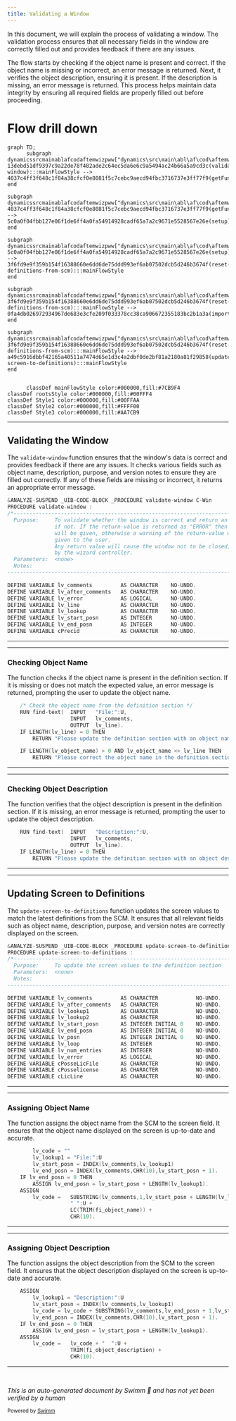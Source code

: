 ```yaml
---
title: Validating a Window
---
```

In this document, we will explain the process of validating a window. The validation process ensures that all necessary fields in the window are correctly filled out and provides feedback if there are any issues.

The flow starts by checking if the object name is present and correct. If the object name is missing or incorrect, an error message is returned. Next, it verifies the object description, ensuring it is present. If the description is missing, an error message is returned. This process helps maintain data integrity by ensuring all required fields are properly filled out before proceeding.

# Flow drill down

```mermaid
graph TD;
      subgraph dynamicssrcmainablafcodaftemwizpww["dynamics\src\main\abl\af\cod\aftemwizpw.w"]
13debd51df9397c9a22de78f482ade2c64ec5da6e6c9a5494ac24b66a5a9cd3c(validate-window):::mainFlowStyle --> 4037c4ff3f648c1f84a38cfcf0e8081f5c7cebc9aecd94fbc3716737e3ff77f9(getFuncLibHandle):::mainFlowStyle
end

subgraph dynamicssrcmainablafcodaftemwizpww["dynamics\src\main\abl\af\cod\aftemwizpw.w"]
4037c4ff3f648c1f84a38cfcf0e8081f5c7cebc9aecd94fbc3716737e3ff77f9(getFuncLibHandle):::mainFlowStyle --> 5c0a0f04fbb127e06f1de6ff4a0fa54914928cadf65a7a2c9671e5528567e26e(setup):::mainFlowStyle
end

subgraph dynamicssrcmainablafcodaftemwizpww["dynamics\src\main\abl\af\cod\aftemwizpw.w"]
5c0a0f04fbb127e06f1de6ff4a0fa54914928cadf65a7a2c9671e5528567e26e(setup):::mainFlowStyle --> 3f6fd9e9f359b154f16388660e6dd6de75ddd993ef6ab07502dcb5d246b3674f(reset-definitions-from-scm):::mainFlowStyle
end

subgraph dynamicssrcmainablafcodaftemwizpww["dynamics\src\main\abl\af\cod\aftemwizpw.w"]
3f6fd9e9f359b154f16388660e6dd6de75ddd993ef6ab07502dcb5d246b3674f(reset-definitions-from-scm):::mainFlowStyle --> 0fa4db026972934967de683e3cfe209f033378cc38ca906672355183bc2b1a3a(importScmHistory)
end

subgraph dynamicssrcmainablafcodaftemwizpww["dynamics\src\main\abl\af\cod\aftemwizpw.w"]
3f6fd9e9f359b154f16388660e6dd6de75ddd993ef6ab07502dcb5d246b3674f(reset-definitions-from-scm):::mainFlowStyle --> a49c5916dbbf42165a40511a7474d65e1d3c4a2dbf0de2bf81a2180a81f29858(update-screen-to-definitions):::mainFlowStyle
end


      classDef mainFlowStyle color:#000000,fill:#7CB9F4
classDef rootsStyle color:#000000,fill:#00FFF4
classDef Style1 color:#000000,fill:#00FFAA
classDef Style2 color:#000000,fill:#FFFF00
classDef Style3 color:#000000,fill:#AA7CB9
```

<SwmSnippet path="/dynamics/src/main/abl/af/cod/aftemwizpw.w" line="1604">

---

## Validating the Window

The <SwmToken path="dynamics/src/main/abl/af/cod/aftemwizpw.w" pos="1604:13:15" line-data="&amp;ANALYZE-SUSPEND _UIB-CODE-BLOCK _PROCEDURE validate-window C-Win ">`validate-window`</SwmToken> function ensures that the window's data is correct and provides feedback if there are any issues. It checks various fields such as object name, description, purpose, and version notes to ensure they are filled out correctly. If any of these fields are missing or incorrect, it returns an appropriate error message.

```c
&ANALYZE-SUSPEND _UIB-CODE-BLOCK _PROCEDURE validate-window C-Win 
PROCEDURE validate-window :
/*------------------------------------------------------------------------------
  Purpose:     To validate whether the window is correct and return an error
               if not. If the return-value is returned as "ERROR" then no warning
               will be given, otherwise a warning of the return-value will be
               given to the user. 
               Any return value will cause the window not to be closed, as controlled
               by the wizard controller.
  Parameters:  <none>
  Notes:       
------------------------------------------------------------------------------*/

DEFINE VARIABLE lv_comments         AS CHARACTER    NO-UNDO.
DEFINE VARIABLE lv_after_comments   AS CHARACTER    NO-UNDO.
DEFINE VARIABLE lv_error            AS LOGICAL      NO-UNDO.
DEFINE VARIABLE lv_line             AS CHARACTER    NO-UNDO.
DEFINE VARIABLE lv_lookup           AS CHARACTER    NO-UNDO.
DEFINE VARIABLE lv_start_posn       AS INTEGER      NO-UNDO.
DEFINE VARIABLE lv_end_posn         AS INTEGER      NO-UNDO.
DEFINE VARIABLE cPrecid             AS CHARACTER    NO-UNDO.
```

---

</SwmSnippet>

<SwmSnippet path="/dynamics/src/main/abl/af/cod/aftemwizpw.w" line="1685">

---

### Checking Object Name

The function checks if the object name is present in the definition section. If it is missing or does not match the expected value, an error message is returned, prompting the user to update the object name.

```c
    /* Check the object name from the definition section */
    RUN find-text(  INPUT   "File:":U,
                    INPUT   lv_comments,
                    OUTPUT  lv_line).
    IF LENGTH(lv_line) = 0 THEN 
        RETURN "Please update the definition section with an object name".

    IF LENGTH(lv_object_name) > 0 AND lv_object_name <> lv_line THEN
        RETURN "Please correct the object name in the definition section". 
```

---

</SwmSnippet>

<SwmSnippet path="/dynamics/src/main/abl/af/cod/aftemwizpw.w" line="1697">

---

### Checking Object Description

The function verifies that the object description is present in the definition section. If it is missing, an error message is returned, prompting the user to update the object description.

```c
    RUN find-text(  INPUT   "Description:":U,
                    INPUT   lv_comments,
                    OUTPUT  lv_line).
    IF LENGTH(lv_line) = 0 THEN 
        RETURN "Please update the definition section with an object description".

```

---

</SwmSnippet>

<SwmSnippet path="/dynamics/src/main/abl/af/cod/aftemwizpw.w" line="1423">

---

## Updating Screen to Definitions

The <SwmToken path="dynamics/src/main/abl/af/cod/aftemwizpw.w" pos="1423:13:19" line-data="&amp;ANALYZE-SUSPEND _UIB-CODE-BLOCK _PROCEDURE update-screen-to-definitions C-Win ">`update-screen-to-definitions`</SwmToken> function updates the screen values to match the latest definitions from the SCM. It ensures that all relevant fields such as object name, description, purpose, and version notes are correctly displayed on the screen.

```c
&ANALYZE-SUSPEND _UIB-CODE-BLOCK _PROCEDURE update-screen-to-definitions C-Win 
PROCEDURE update-screen-to-definitions :
/*------------------------------------------------------------------------------
  Purpose:     To update the screen values to the definition section
  Parameters:  <none>
  Notes:       
------------------------------------------------------------------------------*/

DEFINE VARIABLE lv_comments         AS CHARACTER            NO-UNDO.
DEFINE VARIABLE lv_after_comments   AS CHARACTER            NO-UNDO.
DEFINE VARIABLE lv_lookup1          AS CHARACTER            NO-UNDO.
DEFINE VARIABLE lv_lookup2          AS CHARACTER            NO-UNDO.
DEFINE VARIABLE lv_start_posn       AS INTEGER INITIAL 0    NO-UNDO.
DEFINE VARIABLE lv_end_posn         AS INTEGER INITIAL 0    NO-UNDO.
DEFINE VARIABLE lv_posn             AS INTEGER INITIAL 0    NO-UNDO.
DEFINE VARIABLE lv_loop             AS INTEGER              NO-UNDO.
DEFINE VARIABLE lv_num_entries      AS INTEGER              NO-UNDO.
DEFINE VARIABLE lv_error            AS LOGICAL              NO-UNDO.
DEFINE VARIABLE cPosseLicFile       AS CHARACTER            NO-UNDO.
DEFINE VARIABLE cPosselicense       AS CHARACTER            NO-UNDO.
DEFINE VARIABLE cLicLine            AS CHARACTER            NO-UNDO.
```

---

</SwmSnippet>

<SwmSnippet path="/dynamics/src/main/abl/af/cod/aftemwizpw.w" line="1495">

---

### Assigning Object Name

The function assigns the object name from the SCM to the screen field. It ensures that the object name displayed on the screen is up-to-date and accurate.

```c
        lv_code = ""
        lv_lookup1 = "File:":U
        lv_start_posn = INDEX(lv_comments,lv_lookup1)
        lv_end_posn = INDEX(lv_comments,CHR(10),lv_start_posn + 1).
    IF lv_end_posn = 0 THEN
        ASSIGN lv_end_posn = lv_start_posn + LENGTH(lv_lookup1).
    ASSIGN
        lv_code =   SUBSTRING(lv_comments,1,lv_start_posn + LENGTH(lv_lookup1) - 1) + /* upto the colon of File: */
                    " ":U +
                    LC(TRIM(fi_object_name)) +
                    CHR(10).
```

---

</SwmSnippet>

<SwmSnippet path="/dynamics/src/main/abl/af/cod/aftemwizpw.w" line="1508">

---

### Assigning Object Description

The function assigns the object description from the SCM to the screen field. It ensures that the object description displayed on the screen is up-to-date and accurate.

```c
    ASSIGN
        lv_lookup1 = "Description:":U
        lv_start_posn = INDEX(lv_comments,lv_lookup1)
        lv_code = lv_code + SUBSTRING(lv_comments,lv_end_posn + 1,lv_start_posn - lv_end_posn + LENGTH(lv_lookup1) - 1)
        lv_end_posn = INDEX(lv_comments,CHR(10),lv_start_posn + 1).
    IF lv_end_posn = 0 THEN
        ASSIGN lv_end_posn = lv_start_posn + LENGTH(lv_lookup1).
    ASSIGN
        lv_code =   lv_code + "  ":U +
                    TRIM(fi_object_description) +
                    CHR(10).
```

---

</SwmSnippet>

&nbsp;

*This is an auto-generated document by Swimm 🌊 and has not yet been verified by a human*

<SwmMeta version="3.0.0" repo-id="Z2l0aHViJTNBJTNBT3BlbkVkZ2VfUmV0aXJlZF9Qcm9kdWN0cyUzQSUzQVBBUFA5Mg==" repo-name="OpenEdge_Retired_Products"><sup>Powered by [Swimm](/)</sup></SwmMeta>
